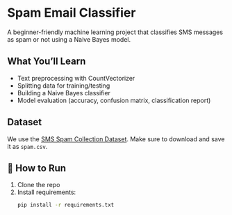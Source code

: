 #  Spam Email Classifier

A beginner-friendly machine learning project that classifies SMS messages as spam or not using a Naive Bayes model.

##  What You’ll Learn
- Text preprocessing with CountVectorizer
- Splitting data for training/testing
- Building a Naive Bayes classifier
- Model evaluation (accuracy, confusion matrix, classification report)

##  Dataset
We use the [SMS Spam Collection Dataset](https://www.kaggle.com/datasets/uciml/sms-spam-collection-dataset).
Make sure to download and save it as `spam.csv`.

## 🚀 How to Run
1. Clone the repo
2. Install requirements:
   ```bash
   pip install -r requirements.txt
